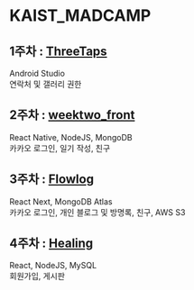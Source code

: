 # KAIST_MADCAMP

## 1주차 : [ThreeTaps](https://github.com/ihchaeryu/ThreeTaps/tree/2c3bcc1036fb66e39fe8a2884544098f8765a7cb)
Android Studio
<br>
연락처 및 갤러리 권한

## 2주차 : [weektwo_front](https://github.com/fbre0717/weektwo_front/tree/6cfa5e12dc28269a509d5f8da77621492c3cc273)
React Native, NodeJS, MongoDB
<br>
카카오 로그인, 일기 작성, 친구

## 3주차 : [Flowlog](https://github.com/flowcamp3/flowlog/tree/3f480f224c7f2dc0cb75e1fe8586c2845c40c2b8)
React Next, MongoDB Atlas
<br>
카카오 로그인, 개인 블로그 및 방명록, 친구, AWS S3

## 4주차 : [Healing](https://github.com/dkanrjsk2/server)
React, NodeJS, MySQL
<br>
회원가입, 게시판
